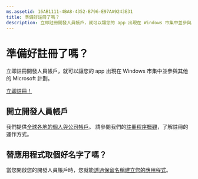 ```yaml
---
ms.assetid: 16AB1111-4BA8-4352-B796-E97AA9243E31
title: 準備好註冊了嗎？
description: 立即註冊開發人員帳戶，就可以讓您的 app 出現在 Windows 市集中並參與其他的 Microsoft 計劃。
---
```

# 準備好註冊了嗎？

立即註冊開發人員帳戶，就可以讓您的 app 出現在 Windows 市集中並參與其他的 Microsoft 計劃。

[立即註冊！](http://go.microsoft.com/fwlink/p/?LinkId=615100)

## 開立開發人員帳戶

我們提供[全球各地的個人與公司帳戶](../publish/account-types-locations-and-fees.md)。 請參閱我們的[註冊程序概觀](../publish/opening-a-developer-account.md)，了解註冊的運作方式。

## 替應用程式取個好名字了嗎？

當您開啟您的開發人員帳戶時，您就能[透過保留名稱建立您的應用程式](https://msdn.microsoft.com/library/windows/apps/JJ657967)。



<!--HONumber=Mar16_HO1-->


